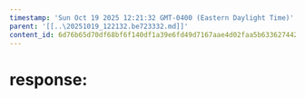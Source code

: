 ```yaml
---
timestamp: 'Sun Oct 19 2025 12:21:32 GMT-0400 (Eastern Daylight Time)'
parent: '[[..\20251019_122132.be723332.md]]'
content_id: 6d76b65d70df68bf6f140df1a39e6fd49d7167aae4d02faa5b63362744266256
---
```


# response:

